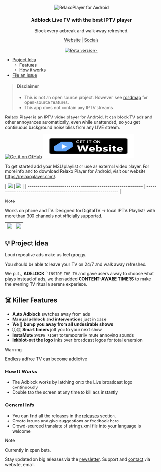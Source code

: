 <p align="center">
  <picture>
   <source media="(prefers-color-scheme: dark)" srcset="./screenshots/other/andr_dark.svg" width="300px" alt="RelaxoPlayer for Android" />
   <img src="./screenshots/other/andr.svg" width="300px" alt="RelaxoPlayer for Android" />
 </picture>
</p>
<h3 align="center">Adblock Live TV with the best IPTV player</h3>
<p align="center">
  Block every adbreak and walk away refreshed. 
</p>
  
  <p align="center">
    <a href="https://relaxoplayer.com/">Website</a> |
    <a href="#socials">Socials</a>
    <br /><br />
    <a href="https://github.com/relaxo-player/RelaxoPlayer-Android/releases">
        <img src="https://img.shields.io/github/v/release/relaxo-player/RelaxoPlayer-Android?color=blue&display_name=release&label=RC1&include_prereleases" alt="Beta version>" />
    </a>
<!--     <img src="https://hits.seeyoufarm.com/api/count/incr/badge.svg?url=https%3A%2F%2Fgithub.com%2Frelaxo-player%2FRelaxoPlayer-Android&count_bg=%2379C83D&title_bg=%23555555&icon=github.svg&icon_color=%23E7E7E7&title=hits&edge_flat=false"/> -->
</p>
    

* [Project Idea](#the-idea)
  * [Features](#features)
  * [How it works](#tech-info)
* [File an issue](#general-info)

> #### Disclaimer
>   - This is not an open source project. However, see [roadmap](https://github.com/relaxo-player/RelaxoPlayer-Android/milestones) for open-source features.
>   - This app does not contain any IPTV streams.

Relaxo Player is an IPTV video player for Android. It can block TV ads and other annoyances automatically, even while unattended, so you get continuous background noise bliss from any LIVE stream. 

[<img alt="Get it on GitHub" height="80" src="https://i.ibb.co/q0mdc4Z/get-it-on-github.png"/>](https://github.com/relaxo-player/RelaxoPlayer-Android/releases/latest) [<img alt="Get it on Our Website" height="80" width="300" src="./screenshots/other/get-it-website.png"/>](https://relaxoplayer.com/download#apks)

<a id="beta-tester"></a>
To get started add your M3U playlist or use as external video player. For more info and to download Relaxo Player for Android, visit our website https://relaxoplayer.com/.

<a id="screenshots"></a>
| <img src="./screenshots/1.jpg" width="500"/> | <img src="./screenshots/2.jpg" width="500"/>  |
| ----------------------------------------------------------- | --------------------------------------------------------------- |

> [!NOTE]
>
> Works on phone and TV. Designed for DigitalTV -> local IPTV. Playlists with more than 300 channels not officially supported.

| <img src="./screenshots/5.jpg" width="500"/> | <img src="./screenshots/6.jpg" width="500"/> |
| ----------------------------------------------------------- | --------------------------------------------------------------- |

## 💡 Project Idea <a id="the-idea"></a>

Loud repeative ads make us feel groggy.

You should be able to leave your TV on 24/7 and walk away refreshed. 

We put ⌞ **ADBLOCK** ⌝  `INSIDE THE TV` and gave users a way to choose what plays instead of ads, we then added **CONTENT-AWARE TIMERS** to make the evening TV ritual a serene experiece.


## ☠️ Killer Features <a id="features"></a>

  - **Auto Adblock** switches away from ads
  - **Manual adblock and interventions** just in case
  - **We 🤜 bump you away from all undesirable shows**
  - ⩇⩇:⩇⩇ **Smart timers** jolt you to your next show
  - **InstaMute**  `SWIPE RIGHT` to temporarily mute annoying sounds
  - **Inkblot-out the logo** inks over broadcast logos for total emersion

> [!WARNING]
>
> Endless adfree TV can become addictive


### How It Works
<a id="tech-info"></a>
-  The Adblock works by latching onto the Live broadcast logo continuously
-  Double tap the screen at any time to kill ads instantly


<a id="general-info"></a>
### General Info
-  You can find all the releases in the [releases](https://github.com/relaxo-player/RelaxoPlayer-Android/releases/latest)
 section.
<a id="report-issues"></a>
-  Create issues and give suggestions or feedback here
<a id="help-translate"></a>
-  Crowd-sourced translate of strings.xml file into your language is welcome

> [!NOTE]
>
> Currently in open beta.

<a id="socials"></a>
Stay updated on big releases via the [newsletter](https://relaxoplayer.com/newsletter/subscribe). Support and [contact](https://relaxoplayer.com/contact) via website, email.


